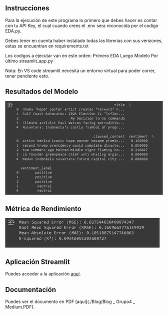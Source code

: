 ## Instrucciones

Para la ejecución de este programa lo primero que debes hacer es contar con tu API Key, el cual cuando crees el .env sera reconocida por el codigo EDA.py.

Debes tener en cuenta haber instalado todas las librerias con sus versiones, estas se encuentran en requirements.txt

Los codigos a ejecutar van en este orden:
Primero EDA
Luego Modelo
Por último streamlit_app.py

Nota: En VS code streamlit necesita un entorno virtual para poder correr, tener pendiente esto.

## Resultados del Modelo

![Resultado del Modelo](./Resultados/Resultados.PNG)

## Métrica de Rendimiento

![Métrica de Rendimiento](./Resultados/Rendimiento.PNG)

## Aplicación Streamlit

Puedes acceder a la aplicación [aquí](https://proyectofcd-p4fdkacqjyq28hmxipas67.streamlit.app/).


## Documentación

Puedes ver el documento en PDF [aquí](./Blog/Blog _ Grupo4 _ Medium.PDF).
